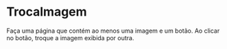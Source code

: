 # Trocalmagem
Faça uma página que contém ao menos uma imagem e um botão. Ao clicar no botão, troque a imagem exibida por outra.
